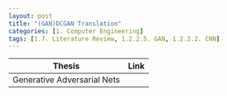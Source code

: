 ```yaml
---
layout: post 
title: "(GAN)DCGAN Translation"
categories: [1. Computer Engineering]
tags: [1.7. Literature Review, 1.2.2.5. GAN, 1.2.2.2. CNN]
---
```


|Thesis|Link|
|------|----|
|Generative Adversarial Nets|